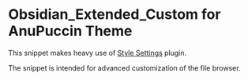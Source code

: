 # Obsidian_Extended_Custom for AnuPuccin Theme
This snippet makes heavy use of [Style Settings](https://github.com/mgmeyers/obsidian-style-settings) plugin. 

The snippet is intended for advanced customization of the file browser. 
